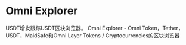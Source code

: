 # Omni Explorer


USDT增发跟踪USDT区块浏览器。
Omni Explorer‎‎ - Omni Token，Tether，USDT，MaidSafe和Omni Layer Tokens / Cryptocurrencies的区块浏览器
